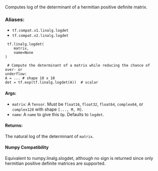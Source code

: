 Computes log of the determinant of a hermitian positive definite matrix.
### Aliases:
- `tf.compat.v1.linalg.logdet`
- `tf.compat.v2.linalg.logdet`

```
 tf.linalg.logdet(
    matrix,
    name=None
)
```

```
 # Compute the determinant of a matrix while reducing the chance of over- or
underflow:
A = ... # shape 10 x 10
det = tf.exp(tf.linalg.logdet(A))  # scalar
```
#### Args:
- `matrix`: A `Tensor`. Must be `float16`, `float32`, `float64`, `complex64`, or `complex128` with shape `[..., M, M]`.
- `name`: A `name` to give this `Op`. Defaults to `logdet`.
#### Returns:
The natural log of the determinant of `matrix`.
#### Numpy Compatibility
Equivalent to numpy.linalg.slogdet, although no sign is returned since only hermitian positive definite matrices are supported.
